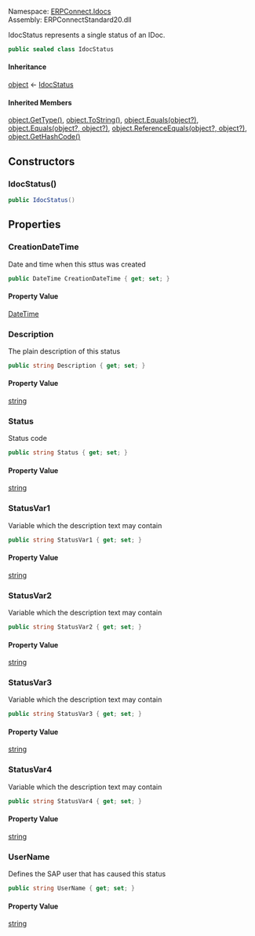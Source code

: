 
Namespace: [ERPConnect.Idocs](index.md)  
Assembly: ERPConnectStandard20.dll  

IdocStatus represents a single status of an IDoc.

```csharp
public sealed class IdocStatus
```

#### Inheritance

[object](https://learn.microsoft.com/dotnet/api/system.object) ← 
[IdocStatus](ERPConnect.Idocs.IdocStatus.md)

#### Inherited Members

[object.GetType\(\)](https://learn.microsoft.com/dotnet/api/system.object.gettype), 
[object.ToString\(\)](https://learn.microsoft.com/dotnet/api/system.object.tostring), 
[object.Equals\(object?\)](https://learn.microsoft.com/dotnet/api/system.object.equals\#system\-object\-equals\(system\-object\)), 
[object.Equals\(object?, object?\)](https://learn.microsoft.com/dotnet/api/system.object.equals\#system\-object\-equals\(system\-object\-system\-object\)), 
[object.ReferenceEquals\(object?, object?\)](https://learn.microsoft.com/dotnet/api/system.object.referenceequals), 
[object.GetHashCode\(\)](https://learn.microsoft.com/dotnet/api/system.object.gethashcode)

## Constructors

### <a id="ERPConnect_Idocs_IdocStatus__ctor"></a> IdocStatus\(\)

```csharp
public IdocStatus()
```

## Properties

### <a id="ERPConnect_Idocs_IdocStatus_CreationDateTime"></a> CreationDateTime

Date and time when this sttus was created

```csharp
public DateTime CreationDateTime { get; set; }
```

#### Property Value

 [DateTime](https://learn.microsoft.com/dotnet/api/system.datetime)

### <a id="ERPConnect_Idocs_IdocStatus_Description"></a> Description

The plain description of this status

```csharp
public string Description { get; set; }
```

#### Property Value

 [string](https://learn.microsoft.com/dotnet/api/system.string)

### <a id="ERPConnect_Idocs_IdocStatus_Status"></a> Status

Status code

```csharp
public string Status { get; set; }
```

#### Property Value

 [string](https://learn.microsoft.com/dotnet/api/system.string)

### <a id="ERPConnect_Idocs_IdocStatus_StatusVar1"></a> StatusVar1

Variable which the description text may contain

```csharp
public string StatusVar1 { get; set; }
```

#### Property Value

 [string](https://learn.microsoft.com/dotnet/api/system.string)

### <a id="ERPConnect_Idocs_IdocStatus_StatusVar2"></a> StatusVar2

Variable which the description text may contain

```csharp
public string StatusVar2 { get; set; }
```

#### Property Value

 [string](https://learn.microsoft.com/dotnet/api/system.string)

### <a id="ERPConnect_Idocs_IdocStatus_StatusVar3"></a> StatusVar3

Variable which the description text may contain

```csharp
public string StatusVar3 { get; set; }
```

#### Property Value

 [string](https://learn.microsoft.com/dotnet/api/system.string)

### <a id="ERPConnect_Idocs_IdocStatus_StatusVar4"></a> StatusVar4

Variable which the description text may contain

```csharp
public string StatusVar4 { get; set; }
```

#### Property Value

 [string](https://learn.microsoft.com/dotnet/api/system.string)

### <a id="ERPConnect_Idocs_IdocStatus_UserName"></a> UserName

Defines the SAP user that has caused this status

```csharp
public string UserName { get; set; }
```

#### Property Value

 [string](https://learn.microsoft.com/dotnet/api/system.string)

